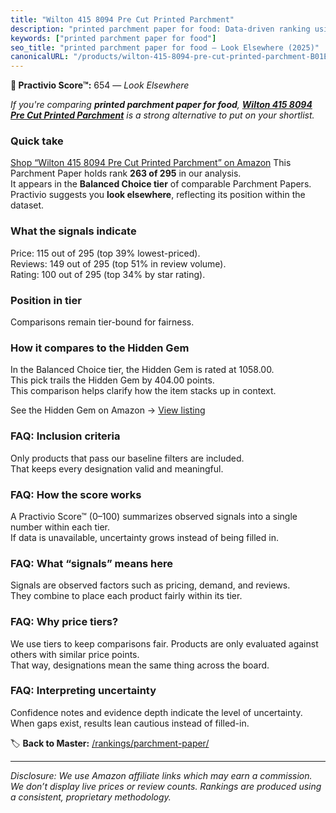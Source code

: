 ```yaml
---
title: "Wilton 415 8094 Pre Cut Printed Parchment"
description: "printed parchment paper for food: Data-driven ranking using the Practivio Score™. Positioned by quality, value, demand, findability, momentum."
keywords: ["printed parchment paper for food"]
seo_title: "printed parchment paper for food — Look Elsewhere (2025)"
canonicalURL: "/products/wilton-415-8094-pre-cut-printed-parchment-B01EOKC8BK/"
---
```


**🚫 Practivio Score™:** 654 — _Look Elsewhere_


*If you're comparing **printed parchment paper for food**, **[Wilton 415 8094 Pre Cut Printed Parchment](https://www.amazon.com/dp/B01EOKC8BK?tag=practivio-20)** is a strong alternative to put on your shortlist.*
### Quick take
[Shop “Wilton 415 8094 Pre Cut Printed Parchment” on Amazon](https://www.amazon.com/dp/B01EOKC8BK?tag=practivio-20)
This Parchment Paper holds rank **263 of 295** in our analysis.  
It appears in the **Balanced Choice tier** of comparable Parchment Papers.  
Practivio suggests you **look elsewhere**, reflecting its position within the dataset.

### What the signals indicate
Price: 115 out of 295 (top 39% lowest-priced).  
Reviews: 149 out of 295 (top 51% in review volume).  
Rating: 100 out of 295 (top 34% by star rating).  

### Position in tier
Comparisons remain tier-bound for fairness.

### How it compares to the Hidden Gem
In the Balanced Choice tier, the Hidden Gem is rated at 1058.00.  
This pick trails the Hidden Gem by 404.00 points.  
This comparison helps clarify how the item stacks up in context.  

See the Hidden Gem on Amazon → [View listing](https://www.amazon.com/dp/B0B6PLG6G2?tag=practivio-20)

### FAQ: Inclusion criteria
Only products that pass our baseline filters are included.  
That keeps every designation valid and meaningful.

### FAQ: How the score works
A Practivio Score™ (0–100) summarizes observed signals into a single number within each tier.  
If data is unavailable, uncertainty grows instead of being filled in.

### FAQ: What “signals” means here
Signals are observed factors such as pricing, demand, and reviews.  
They combine to place each product fairly within its tier.

### FAQ: Why price tiers?
We use tiers to keep comparisons fair. Products are only evaluated against others with similar price points.  
That way, designations mean the same thing across the board.

### FAQ: Interpreting uncertainty
Confidence notes and evidence depth indicate the level of uncertainty.  
When gaps exist, results lean cautious instead of filled-in.


🏷️ **Back to Master:** [/rankings/parchment-paper/](/rankings/parchment-paper/)

---
_Disclosure: We use Amazon affiliate links which may earn a commission. We don’t display live prices or review counts. Rankings are produced using a consistent, proprietary methodology._
